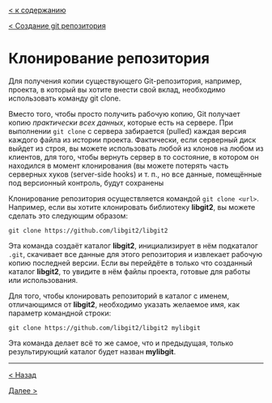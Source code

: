 [< к содержанию](./readme.md)

[< Создание git репозитория](./init.md)

# Клонирование репозитория
Для получения копии существующего Git-репозитория, например, проекта, в который вы хотите внести свой вклад, необходимо использовать команду git clone. 

Вместо того, чтобы просто получить рабочую копию, Git получает копию *практически всех данных*, которые есть на сервере. При выполнении `git clone` с сервера забирается (pulled) каждая версия каждого файла из истории проекта. Фактически, если серверный диск выйдет из строя, вы можете использовать любой из клонов на любом из клиентов, для того, чтобы вернуть сервер в то состояние, в котором он находился в момент клонирования (вы можете потерять часть серверных хуков (server-side hooks) и т. п., но все данные, помещённые под версионный контроль, будут сохранены

Клонирование репозитория осуществляется командой `git clone <url>`. Например, если вы хотите клонировать библиотеку **libgit2**, вы можете сделать это следующим образом:
```
git clone https://github.com/libgit2/libgit2
```
Эта команда создаёт каталог **libgit2**, инициализирует в нём подкаталог `.git`, скачивает все данные для этого репозитория и извлекает рабочую копию последней версии. Если вы перейдёте в только что созданный каталог **libgit2**, то увидите в нём файлы проекта, готовые для работы или использования.

Для того, чтобы клонировать репозиторий в каталог с именем, отличающимся от **libgit2**, необходимо указать желаемое имя, как параметр командной строки:
```
git clone https://github.com/libgit2/libgit2 mylibgit
```
Эта команда делает всё то же самое, что и предыдущая, только результирующий каталог будет назван **mylibgit**.

---
[< Назад](./start.md)

[Далее >](./command.md)